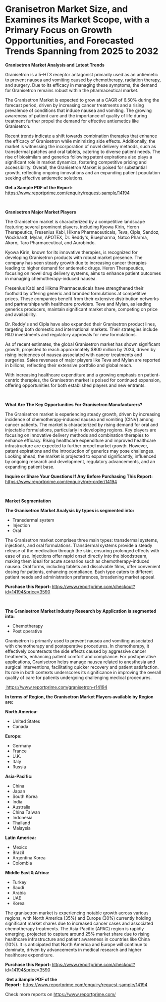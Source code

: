 <p><h1>Granisetron Market Size, and Examines its Market Scope, with a Primary Focus on Growth Opportunities, and Forecasted Trends Spanning from 2025 to 2032</h1></p><p><strong>Granisetron Market Analysis and Latest Trends</strong></p>
<p><p>Granisetron is a 5-HT3 receptor antagonist primarily used as an antiemetic to prevent nausea and vomiting caused by chemotherapy, radiation therapy, and surgery. Due to its efficacy in managing these symptoms, the demand for Granisetron remains robust within the pharmaceutical market.</p><p>The Granisetron Market is expected to grow at a CAGR of 6.50% during the forecast period, driven by increasing cancer treatments and a rising prevalence of conditions that induce nausea and vomiting. The growing awareness of patient care and the importance of quality of life during treatment further propel the demand for effective antiemetics like Granisetron. </p><p>Recent trends indicate a shift towards combination therapies that enhance the efficacy of Granisetron while minimizing side effects. Additionally, the market is witnessing the incorporation of novel delivery methods, such as transdermal patches and oral tablets, catering to diverse patient needs. The rise of biosimilars and generics following patent expirations also plays a significant role in market dynamics, fostering competitive pricing and accessibility. Overall, the Granisetron Market is poised for substantial growth, reflecting ongoing innovations and an expanding patient population seeking effective antiemetic solutions.</p></p>
<p><strong>Get a Sample PDF of the Report:&nbsp;</strong> <a href="https://www.reportprime.com/enquiry/request-sample/14194?utm_campaign=3548&utm_medium=2&utm_source=Github&utm_content=ia&utm_term=20032025&utm_id=granisetron">https://www.reportprime.com/enquiry/request-sample/14194</a></p>
<p>&nbsp;</p>
<p><strong>Granisetron Major Market Players</strong></p>
<p><p>The Granisetron market is characterized by a competitive landscape featuring several prominent players, including Kyowa Kirin, Heron Therapeutics, Fresenius Kabi, Hikma Pharmaceuticals, Teva, Cipla, Sandoz, Wockhardt, Mylan, APOTEX, Dr. Reddy's, Bluepharma, Natco Pharma, Akorn, Taro Pharmaceutical, and Aurobindo.</p><p>Kyowa Kirin, known for its innovative therapies, is recognized for developing Granisetron products with robust market presence. The company has seen steady growth due to increasing cancer therapies leading to higher demand for antiemetic drugs. Heron Therapeutics, focusing on novel drug delivery systems, aims to enhance patient outcomes in managing chemotherapy-induced nausea. </p><p>Fresenius Kabi and Hikma Pharmaceuticals have strengthened their foothold by offering generic and branded formulations at competitive prices. These companies benefit from their extensive distribution networks and partnerships with healthcare providers. Teva and Mylan, as leading generics producers, maintain significant market share, competing on price and availability.</p><p>Dr. Reddy's and Cipla have also expanded their Granisetron product lines, targeting both domestic and international markets. Their strategies include R&D investments and regulatory approvals for new formulations. </p><p>As of recent estimates, the global Granisetron market has shown significant growth, projected to reach approximately $800 million by 2024, driven by rising incidences of nausea associated with cancer treatments and surgeries. Sales revenues of major players like Teva and Mylan are reported in billions, reflecting their extensive portfolio and global reach. </p><p>With increasing healthcare expenditure and a growing emphasis on patient-centric therapies, the Granisetron market is poised for continued expansion, offering opportunities for both established players and new entrants.</p></p>
<p>&nbsp;</p>
<p><strong>What Are The Key Opportunities For Granisetron Manufacturers?</strong></p>
<p><p>The Granisetron market is experiencing steady growth, driven by increasing incidence of chemotherapy-induced nausea and vomiting (CINV) among cancer patients. The market is characterized by rising demand for oral and injectable formulations, particularly in developing regions. Key players are focusing on innovative delivery methods and combination therapies to enhance efficacy. Rising healthcare expenditure and improved healthcare infrastructure are expected to further propel market growth. However, patent expirations and the introduction of generics may pose challenges. Looking ahead, the market is projected to expand significantly, influenced by ongoing research and development, regulatory advancements, and an expanding patient base.</p></p>
<p><strong>Inquire or Share Your Questions If Any Before Purchasing This Report:</strong> <a href="https://www.reportprime.com/enquiry/pre-order/14194?utm_campaign=3548&utm_medium=2&utm_source=Github&utm_content=ia&utm_term=20032025&utm_id=granisetron">https://www.reportprime.com/enquiry/pre-order/14194</a></p>
<p>&nbsp;</p>
<p><strong>Market Segmentation</strong></p>
<p><strong>The Granisetron Market Analysis by types is segmented into:</strong></p>
<p><ul><li>Transdermal system</li><li>Injection</li><li>Oral</li></ul></p>
<p><p>The Granisetron market comprises three main types: transdermal systems, injections, and oral formulations. Transdermal systems provide a steady release of the medication through the skin, ensuring prolonged effects with ease of use. Injections offer rapid onset directly into the bloodstream, making them ideal for acute scenarios such as chemotherapy-induced nausea. Oral forms, including tablets and dissolvable films, offer convenient dosing for patients, enhancing compliance. Each type caters to different patient needs and administration preferences, broadening market appeal.</p></p>
<p><strong>Purchase this Report:&nbsp;</strong><a href="https://www.reportprime.com/checkout?id=14194&price=3590&utm_campaign=3548&utm_medium=2&utm_source=Github&utm_content=ia&utm_term=20032025&utm_id=granisetron">https://www.reportprime.com/checkout?id=14194&price=3590</a></p>
<p>&nbsp;</p>
<p><strong>The Granisetron Market Industry Research by Application is segmented into:</strong></p>
<p><ul><li>Chemotherapy</li><li>Post operative</li></ul></p>
<p><p>Granisetron is primarily used to prevent nausea and vomiting associated with chemotherapy and postoperative procedures. In chemotherapy, it effectively counteracts the side effects caused by aggressive cancer treatments, enhancing patient comfort and compliance. For postoperative applications, Granisetron helps manage nausea related to anesthesia and surgical interventions, facilitating quicker recovery and patient satisfaction. Its role in both contexts underscores its significance in improving the overall quality of care for patients undergoing challenging medical procedures.</p></p>
<p><a href="https://www.reportprime.com/granisetron-r14194?utm_campaign=3548&utm_medium=2&utm_source=Github&utm_content=ia&utm_term=20032025&utm_id=granisetron">&nbsp;https://www.reportprime.com/granisetron-r14194</a></p>
<p><strong>In terms of Region, the Granisetron Market Players available by Region are:</strong></p>
<p>
    <p> <strong> North America: </strong>
        <ul>
            <li>United States</li>
            <li>Canada</li>
        </ul>
        </p> 
    <p> <strong> Europe: </strong>
        <ul>
            <li>Germany</li>
            <li>France</li>
            <li>U.K.</li>
            <li>Italy</li>
            <li>Russia</li>
        </ul>
        </p> 
    <p> <strong> Asia-Pacific: </strong>
        <ul>
            <li>China</li>
            <li>Japan</li>
            <li>South Korea</li>
            <li>India</li>
            <li>Australia</li>
            <li>China Taiwan</li>
            <li>Indonesia</li>
            <li>Thailand</li>
            <li>Malaysia</li>
        </ul>
        </p> 
    <p> <strong> Latin America: </strong>
        <ul>
            <li>Mexico</li>
            <li>Brazil</li>
            <li>Argentina Korea</li>
            <li>Colombia</li>
        </ul>
        </p> 
    <p> <strong> Middle East & Africa: </strong>
        <ul>
            <li>Turkey</li>
            <li>Saudi</li>
            <li>Arabia</li>
            <li>UAE</li>
            <li>Korea</li>
        </ul>
    </p>
    </p>
<p><p>The granisetron market is experiencing notable growth across various regions, with North America (35%) and Europe (30%) currently holding significant market shares due to increased cancer cases and associated chemotherapy treatments. The Asia-Pacific (APAC) region is rapidly emerging, projected to capture around 25% market share due to rising healthcare infrastructure and patient awareness in countries like China (10%). It is anticipated that North America and Europe will continue to dominate, driven by advancements in medical research and higher healthcare expenditure.</p></p>
<p><strong>Purchase this Report: </strong><a href="https://www.reportprime.com/checkout?id=14194&price=3590&utm_campaign=3548&utm_medium=2&utm_source=Github&utm_content=ia&utm_term=20032025&utm_id=granisetron">https://www.reportprime.com/checkout?id=14194&price=3590</a></p>
<p>&nbsp;<strong>Get a Sample PDF of the Report:&nbsp;&nbsp;</strong><a href="https://www.reportprime.com/enquiry/request-sample/14194?utm_campaign=3548&utm_medium=2&utm_source=Github&utm_content=ia&utm_term=20032025&utm_id=granisetron">https://www.reportprime.com/enquiry/request-sample/14194</a></p>
<p><strong></strong></p>
<p>Check more reports on <a href="https://www.reportprime.com/?utm_campaign=3548&utm_medium=2&utm_source=Github&utm_content=ia&utm_term=20032025&utm_id=granisetron">https://www.reportprime.com/</a></p>